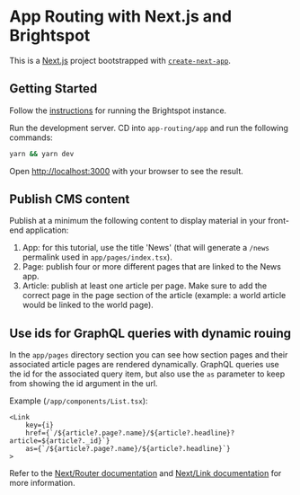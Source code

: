 # App Routing with Next.js and Brightspot

This is a [Next.js](https://nextjs.org/) project bootstrapped with [`create-next-app`](https://github.com/vercel/next.js/tree/canary/packages/create-next-app).

## Getting Started

Follow the [instructions](https://github.com/brightspot/react-examples/tree/feature/cma-next) for running the Brightspot instance.

Run the development server. CD into `app-routing/app` and run the following commands:

```bash
yarn && yarn dev
```

Open [http://localhost:3000](http://localhost:3000) with your browser to see the result.

## Publish CMS content

Publish at a minimum the following content to display material in your front-end application:

1. App: for this tutorial, use the title 'News' (that will generate a `/news` permalink used in `app/pages/index.tsx`).
2. Page: publish four or more different pages that are linked to the News app.
3. Article: publish at least one article per page. Make sure to add the correct page in the page section of the article (example: a world article would be linked to the world page).

## Use ids for GraphQL queries with dynamic rouing

In the `app/pages` directory section you can see how section pages and their associated article pages are rendered dynamically. GraphQL queries use the id for the associated query item, but also use the `as` parameter to keep from showing the id argument in the url.

Example (`/app/components/List.tsx`):

```
<Link
    key={i}
    href={`/${article?.page?.name}/${article?.headline}?article=${article?._id}`}
    as={`/${article?.page?.name}/${article?.headline}`}
>
```

Refer to the [Next/Router documentation](https://nextjs.org/docs/api-reference/next/router) and [Next/Link documentation](https://nextjs.org/docs/api-reference/next/link) for more information.
